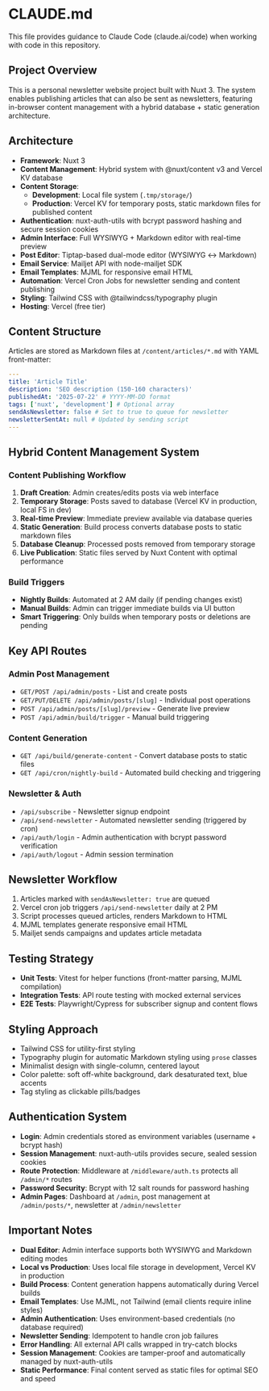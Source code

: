 # CLAUDE.md

This file provides guidance to Claude Code (claude.ai/code) when working with code in this repository.

## Project Overview

This is a personal newsletter website project built with Nuxt 3. The system enables publishing articles that can also be sent as newsletters, featuring in-browser content management with a hybrid database + static generation architecture.

## Architecture

- **Framework**: Nuxt 3
- **Content Management**: Hybrid system with @nuxt/content v3 and Vercel KV database
- **Content Storage**: 
  - **Development**: Local file system (`.tmp/storage/`)
  - **Production**: Vercel KV for temporary posts, static markdown files for published content
- **Authentication**: nuxt-auth-utils with bcrypt password hashing and secure session cookies
- **Admin Interface**: Full WYSIWYG + Markdown editor with real-time preview
- **Post Editor**: Tiptap-based dual-mode editor (WYSIWYG ↔ Markdown)
- **Email Service**: Mailjet API with node-mailjet SDK
- **Email Templates**: MJML for responsive email HTML
- **Automation**: Vercel Cron Jobs for newsletter sending and content publishing
- **Styling**: Tailwind CSS with @tailwindcss/typography plugin
- **Hosting**: Vercel (free tier)

## Content Structure

Articles are stored as Markdown files at `/content/articles/*.md` with YAML front-matter:

```yaml
---
title: 'Article Title'
description: 'SEO description (150-160 characters)'
publishedAt: '2025-07-22' # YYYY-MM-DD format
tags: ['nuxt', 'development'] # Optional array
sendAsNewsletter: false # Set to true to queue for newsletter
newsletterSentAt: null # Updated by sending script
---
```

## Hybrid Content Management System

### Content Publishing Workflow

1. **Draft Creation**: Admin creates/edits posts via web interface
2. **Temporary Storage**: Posts saved to database (Vercel KV in production, local FS in dev)
3. **Real-time Preview**: Immediate preview available via database queries
4. **Static Generation**: Build process converts database posts to static markdown files
5. **Database Cleanup**: Processed posts removed from temporary storage
6. **Live Publication**: Static files served by Nuxt Content with optimal performance

### Build Triggers

- **Nightly Builds**: Automated at 2 AM daily (if pending changes exist)
- **Manual Builds**: Admin can trigger immediate builds via UI button
- **Smart Triggering**: Only builds when temporary posts or deletions are pending

## Key API Routes

### Admin Post Management
- `GET/POST /api/admin/posts` - List and create posts
- `GET/PUT/DELETE /api/admin/posts/[slug]` - Individual post operations
- `POST /api/admin/posts/[slug]/preview` - Generate live preview
- `POST /api/admin/build/trigger` - Manual build triggering

### Content Generation
- `GET /api/build/generate-content` - Convert database posts to static files
- `GET /api/cron/nightly-build` - Automated build checking and triggering

### Newsletter & Auth
- `/api/subscribe` - Newsletter signup endpoint
- `/api/send-newsletter` - Automated newsletter sending (triggered by cron)
- `/api/auth/login` - Admin authentication with bcrypt password verification
- `/api/auth/logout` - Admin session termination

## Newsletter Workflow

1. Articles marked with `sendAsNewsletter: true` are queued
2. Vercel cron job triggers `/api/send-newsletter` daily at 2 PM
3. Script processes queued articles, renders Markdown to HTML
4. MJML templates generate responsive email HTML
5. Mailjet sends campaigns and updates article metadata

## Testing Strategy

- **Unit Tests**: Vitest for helper functions (front-matter parsing, MJML compilation)
- **Integration Tests**: API route testing with mocked external services
- **E2E Tests**: Playwright/Cypress for subscriber signup and content flows

## Styling Approach

- Tailwind CSS for utility-first styling
- Typography plugin for automatic Markdown styling using `prose` classes
- Minimalist design with single-column, centered layout
- Color palette: soft off-white background, dark desaturated text, blue accents
- Tag styling as clickable pills/badges

## Authentication System

- **Login**: Admin credentials stored as environment variables (username + bcrypt hash)
- **Session Management**: nuxt-auth-utils provides secure, sealed session cookies
- **Route Protection**: Middleware at `/middleware/auth.ts` protects all `/admin/*` routes
- **Password Security**: Bcrypt with 12 salt rounds for password hashing
- **Admin Pages**: Dashboard at `/admin`, post management at `/admin/posts/*`, newsletter at `/admin/newsletter`

## Important Notes

- **Dual Editor**: Admin interface supports both WYSIWYG and Markdown editing modes
- **Local vs Production**: Uses local file storage in development, Vercel KV in production
- **Build Process**: Content generation happens automatically during Vercel builds
- **Email Templates**: Use MJML, not Tailwind (email clients require inline styles)
- **Admin Authentication**: Uses environment-based credentials (no database required)
- **Newsletter Sending**: Idempotent to handle cron job failures
- **Error Handling**: All external API calls wrapped in try-catch blocks
- **Session Management**: Cookies are tamper-proof and automatically managed by nuxt-auth-utils
- **Static Performance**: Final content served as static files for optimal SEO and speed